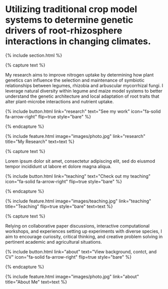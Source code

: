 ---
---

# Utilizing traditional crop model systems to determine genetic drivers of root-rhizosphere interactions in changing climates.

{% include section.html %}

{% capture text %}

My research aims to improve nitrogen uptake by determining how plant genetics can influence the selection and maintenance of symbiotic relationships between legumes, rhizobia and arbuscular mycorrhizal fungi. I leverage natural diversity within legume and maize model systems to better understand the genetic architecture and local adaptation of root traits that alter plant-microbe interactions and nutrient uptake.

{%
  include button.html
  link="research"
  text="See my work"
  icon="fa-solid fa-arrow-right"
  flip=true
  style="bare"
%}

{% endcapture %}

{%
  include feature.html
  image="images/photo.jpg"
  link="research"
  title="My Research"
  text=text
%}

{% capture text %}

Lorem ipsum dolor sit amet, consectetur adipiscing elit, sed do eiusmod tempor incididunt ut labore et dolore magna aliqua.

{%
  include button.html
  link="teaching"
  text="Check out my teaching"
  icon="fa-solid fa-arrow-right"
  flip=true
  style="bare"
%}

{% endcapture %}

{%
  include feature.html
  image="images/teaching.jpg"
  link="teaching"
  title="Teaching"
  flip=true
  style="bare"
  text=text
%}

{% capture text %}

Relying on collaborative paper discussions, interactive computational workshops, and experiences setting up experiments with diverse 
species, I aim to encourage curiosity, critical thinking, and creative problem solving in pertinent academic and agricultural
situations.

{%
  include button.html
  link="about"
  text="View background, contct, and CV"
  icon="fa-solid fa-arrow-right"
  flip=true
  style="bare"
%}

{% endcapture %}

{%
  include feature.html
  image="images/photo.jpg"
  link="about"
  title="About Me"
  text=text
%}
